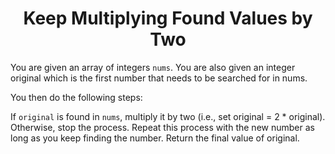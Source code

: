 ﻿<h1 align="center">Keep Multiplying Found Values by Two</h1>

You are given an array of integers `nums`. You are also given an integer original which is the first number that needs to be searched for in nums.

You then do the following steps:

If `original` is found in `nums`, multiply it by two (i.e., set original = 2 * original).
Otherwise, stop the process.
Repeat this process with the new number as long as you keep finding the number.
Return the final value of original.
